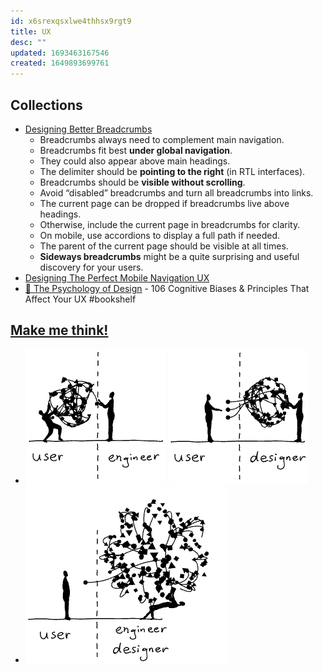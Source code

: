 ```yaml
---
id: x6srexqsxlwe4thhsx9rgt9
title: UX
desc: ""
updated: 1693463167546
created: 1649893699761
---
```


## Collections

- [Designing Better Breadcrumbs](https://www.smashingmagazine.com/2022/04/designing-better-breadcrumbs/)
  - Breadcrumbs always need to complement main navigation.
  - Breadcrumbs fit best **under global navigation**.
  - They could also appear above main headings.
  - The delimiter should be **pointing to the right** (in RTL interfaces).
  - Breadcrumbs should be **visible without scrolling**.
  - Avoid “disabled” breadcrumbs and turn all breadcrumbs into links.
  - The current page can be dropped if breadcrumbs live above headings.
  - Otherwise, include the current page in breadcrumbs for clarity.
  - On mobile, use accordions to display a full path if needed.
  - The parent of the current page should be visible at all times.
  - **Sideways breadcrumbs** might be a quite surprising and useful discovery for your users.
- [Designing The Perfect Mobile Navigation UX](https://www.smashingmagazine.com/2022/11/navigation-design-mobile-ux/)
- [🧠 The Psychology of Design](https://growth.design/psychology) - 106 Cognitive Biases & Principles That Affect Your UX #bookshelf

## [Make me think!](https://ralphammer.com/make-me-think/)

- ![Users with complexity](assets/images/ux/makemethink_3.gif) ![From complicated to simple](assets/images/ux/makemethink_4.gif)
- ![From simple to too simple](assets/images/ux/makemethink_6.gif)
